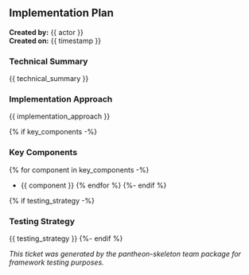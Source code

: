 ## Implementation Plan
**Created by:** {{ actor }}  
**Created on:** {{ timestamp }} 

### Technical Summary
{{ technical_summary }}

### Implementation Approach
{{ implementation_approach }}

{% if key_components -%}
### Key Components
{% for component in key_components -%}
- {{ component }}
{% endfor %}
{%- endif %}

{% if testing_strategy -%}
### Testing Strategy
{{ testing_strategy }}
{%- endif %}

*This ticket was generated by the pantheon-skeleton team package for framework testing purposes.*
